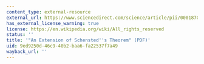 ```yaml
---
content_type: external-resource
external_url: https://www.sciencedirect.com/science/article/pii/0001870874900310
has_external_license_warning: true
license: https://en.wikipedia.org/wiki/All_rights_reserved
status: ''
title: '"An Extension of Schensted''s Theorem" (PDF)'
uid: 9ed9250d-46c9-40b2-baa6-fa22537f7a49
wayback_url: ''
---
```

